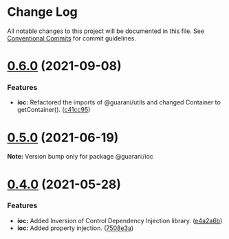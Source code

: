 # Change Log

All notable changes to this project will be documented in this file.
See [Conventional Commits](https://conventionalcommits.org) for commit guidelines.

# [0.6.0](https://github.com/guaranijs/guarani/compare/v0.5.0...v0.6.0) (2021-09-08)


### Features

* **ioc:** Refactored the imports of @guarani/utils and changed Container to getContainer(). ([c41cc95](https://github.com/guaranijs/guarani/commit/c41cc9527c5cfb1f144c3a019a7afd3c478d7746))





# [0.5.0](https://github.com/guaranijs/guarani/compare/v0.4.0...v0.5.0) (2021-06-19)

**Note:** Version bump only for package @guarani/ioc





# [0.4.0](https://github.com/guaranijs/guarani/compare/v0.3.0...v0.4.0) (2021-05-28)


### Features

* **ioc:** Added Inversion of Control Dependency Injection library. ([e4a2a6b](https://github.com/guaranijs/guarani/commit/e4a2a6be2861becaf274523677c6b6de39b7cdc7))
* **ioc:** Added property injection. ([7508e3a](https://github.com/guaranijs/guarani/commit/7508e3aba97e2012340b00280298150b9b973246))
